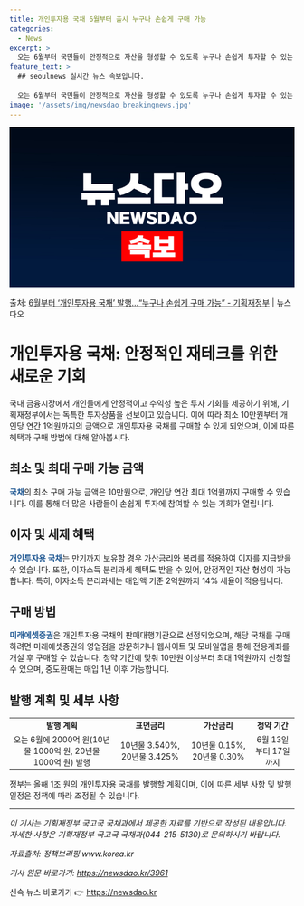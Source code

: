 ```yaml
---
title: 개인투자용 국채 6월부터 출시 누구나 손쉽게 구매 가능
categories:
  - News
excerpt: >
  오는 6월부터 국민들이 안정적으로 자산을 형성할 수 있도록 누구나 손쉽게 투자할 수 있는 개인투자용 국채를 …
feature_text: >
  ## seoulnews 실시간 뉴스 속보입니다.

  오는 6월부터 국민들이 안정적으로 자산을 형성할 수 있도록 누구나 손쉽게 투자할 수 있는 개인투자용 국채를 …
image: '/assets/img/newsdao_breakingnews.jpg'
---
```


![뉴스다오 속보](/assets/img/newsdao_breakingnews.jpg)

<p>출처: <a href="https://newsdao.kr/3961" rel="dofollow">6월부터 ‘개인투자용 국채’ 발행…“누구나 손쉽게 구매 가능”  - 기획재정부</a> | 뉴스다오</p>

<h1>개인투자용 국채: 안정적인 재테크를 위한 새로운 기회</h1>

<p data-ke-size="size16">국내 금융시장에서 개인들에게 안정적이고 수익성 높은 투자 기회를 제공하기 위해, 기획재정부에서는 독특한 투자상품을 선보이고 있습니다. 이에 따라 최소 10만원부터 개인당 연간 1억원까지의 금액으로 개인투자용 국채를 구매할 수 있게 되었으며, 이에 따른 혜택과 구매 방법에 대해 알아봅시다.</p>

<h2>최소 및 최대 구매 가능 금액</h2>

<p> <b><span style="color: #1a5490;">국채</span></b>의 최소 구매 가능 금액은 10만원으로, 개인당 연간 최대 1억원까지 구매할 수 있습니다. 이를 통해 더 많은 사람들이 손쉽게 투자에 참여할 수 있는 기회가 열립니다.</p>

<h2>이자 및 세제 혜택</h2>

<p><b><span style="color: #1a5490;">개인투자용 국채</span></b>는 만기까지 보유할 경우 가산금리와 복리를 적용하여 이자를 지급받을 수 있습니다. 또한, 이자소득 분리과세 혜택도 받을 수 있어, 안정적인 자산 형성이 가능합니다. 특히, 이자소득 분리과세는 매입액 기준 2억원까지 14% 세율이 적용됩니다.</p>

<h2>구매 방법</h2>

<p> <b><span style="color: #1a5490;">미래에셋증권</span></b>은 개인투자용 국채의 판매대행기관으로 선정되었으며, 해당 국채를 구매하려면 미래에셋증권의 영업점을 방문하거나 웹사이트 및 모바일앱을 통해 전용계좌를 개설 후 구매할 수 있습니다. 청약 기간에 맞춰 10만원 이상부터 최대 1억원까지 신청할 수 있으며, 중도환매는 매입 1년 이후 가능합니다.</p>

<h2>발행 계획 및 세부 사항</h2>
<table>
<tbody>
<tr>
<td style="text-align: center; height: 17px;"><b>발행 계획</b></td>
<td style="text-align: center; height: 17px;"><b>표면금리</b></td>
<td style="text-align: center; height: 17px;"><b>가산금리</b></td>
<td style="text-align: center; height: 17px;"><b>청약 기간</b></td>
</tr>
<tr>
<td style="text-align: center; height: 17px;">오는 6월에 2000억 원(10년물 1000억 원, 20년물 1000억 원) 발행</td>
<td style="text-align: center; height: 17px;">10년물 3.540%, 20년물 3.425%</td>
<td style="text-align: center; height: 17px;">10년물 0.15%, 20년물 0.30%</td>
<td style="text-align: center; height: 17px;">6월 13일부터 17일까지</td>
</tr>
</tbody>
</table>
<p>정부는 올해 1조 원의 개인투자용 국채를 발행할 계획이며, 이에 따른 세부 사항 및 발행 일정은 정책에 따라 조정될 수 있습니다.</p>

<hr>

<p data-ke-size="size16"></p>
<p><i>이 기사는 기획재정부 국고국 국채과에서 제공한 자료를 기반으로 작성된 내용입니다. 자세한 사항은 기획재정부 국고국 국채과(044-215-5130)로 문의하시기 바랍니다.</i></p>
<p><i>자료출처: 정책브리핑 www.korea.kr</i></p>
<p><i>기사 원문 바로가기: <a href="https://newsdao.kr/3961">https://newsdao.kr/3961</a></i></p> 

신속 뉴스 바로가기 👉 <a href="https://newsdao.kr" rel="dofollow">https://newsdao.kr</a>


